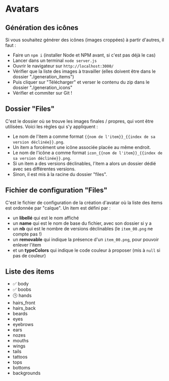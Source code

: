 # Avatars

## Génération des icônes

Si vous souhaitez générer des icônes (images croppées) à partir d'autres, il faut :
- Faire un `npm i` (installer Node et NPM avant, si c'est pas déjà le cas)
- Lancer dans un terminal `node server.js`
- Ouvrir le navigateur sur `http://localhost:3000/`
- Vérifier que la liste des images à travailler (elles doivent être dans le dossier "./generation_items")
- Puis cliquer sur "Télécharger" et verser le contenu du zip dans le dossier "./generation_icons"
- Vérifier et commiter sur Git !

## Dossier "Files"

C'est le dossier où se trouve les images finales / propres, qui vont être utilisées.
Voici les règles qui s'y appliquent :
- Le nom de l'item a comme format `{{nom de l'item}}_{{index de sa version déclinée}}.png`.
- Un item a forcément une icône associée placée au même endroit.
- Le nom de l'icône a comme format `icon_{{nom de l'item}}_{{index de sa version déclinée}}.png`.
- Si un item a des versions déclinables, l'item a alors un dossier dédié avec ses différentes versions.
- Sinon, il est mis à la racine du dossier "files".

## Fichier de configuration "Files"

C'est le fichier de configuration de la création d'avatar où la liste des items est ordonnée par "calque".
Un item est défini par :
- un **libellé** qui est le nom affiché
- un **name** qui est le nom de base du fichier, avec son dossier si y a
- un **nb** qui est le nombre de versions déclinables (le `item_00.png` ne compte pas !)
- un **removable** qui indique la présence d'un `item_00.png`, pour pouvoir enlever l'item
- et un **typeColors** qui indique le code couleur à proposer (mis à `null` si pas de couleur)

## Liste des items

- ✅ body
- ✅ boobs
- 🕓 hands
- hairs_front
- hairs_back
- beards
- eyes
- eyebrows
- ears
- nozes
- mouths
- wings
- tails
- tattoos
- tops
- bottoms
- backgrounds